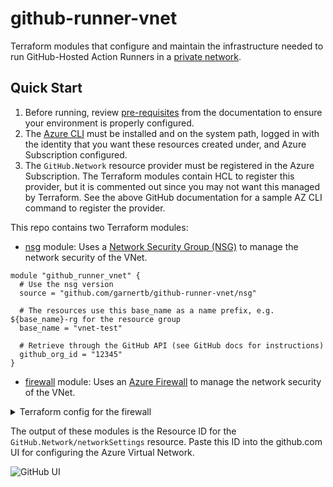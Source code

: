 # github-runner-vnet

Terraform modules that configure and maintain the infrastructure needed to run GitHub-Hosted Action Runners in a [private network](https://docs.github.com/en/enterprise-cloud@latest/admin/configuration/configuring-private-networking-for-hosted-compute-products/configuring-private-networking-for-github-hosted-runners).

## Quick Start

1. Before running, review [pre-requisites](https://docs.github.com/en/enterprise-cloud@latest/admin/configuration/configuring-private-networking-for-hosted-compute-products/configuring-private-networking-for-github-hosted-runners#prerequisites) from the documentation to ensure your environment is properly configured.
1. The [Azure CLI](https://learn.microsoft.com/en-us/cli/azure/) must be installed and on the system path, logged in with the identity that you want these resources created under, and Azure Subscription configured.
1. The `GitHub.Network` resource provider must be registered in the Azure Subscription. The Terraform modules contain HCL to register this provider, but it is commented out since you may not want this managed by Terraform. See the above GitHub documentation for a sample AZ CLI command to register the provider.

This repo contains two Terraform modules:

* [nsg](./modules/nsg/) module: Uses a [Network Security Group (NSG)](https://learn.microsoft.com/en-us/azure/virtual-network/network-security-groups-overview) to manage the network security of the VNet.

```hcl
module "github_runner_vnet" {
  # Use the nsg version
  source = "github.com/garnertb/github-runner-vnet/nsg"

  # The resources use this base_name as a name prefix, e.g. ${base_name}-rg for the resource group
  base_name = "vnet-test"
  
  # Retrieve through the GitHub API (see GitHub docs for instructions)
  github_org_id = "12345"
}
```

* [firewall](./modules/firewall/) module: Uses an [Azure Firewall](https://learn.microsoft.com/en-us/azure/firewall/overview) to manage the network security of the VNet.

<details><summary>Terraform config for the firewall</summary>

Provision and configure the infrastructure in Terraform by calling this module:

```hcl
module "github_runner_vnet" {
  # Use the firewall version
  source = "github.com/garnertb/github-runner-vnet/firewall"

  # The resources use this base_name as a name prefix, e.g. ${base_name}-rg for the resource group
  base_name = "vnet-test"
  
  # Retrieve through the GitHub API (see GitHub docs for instructions)
  github_org_id = "12345"
}
```

</details>

The output of these modules is the Resource ID for the `GitHub.Network/networkSettings` resource. Paste this ID into the github.com UI for configuring the Azure Virtual Network.

![GitHub UI](./images/github-az-network-settings.jpg)